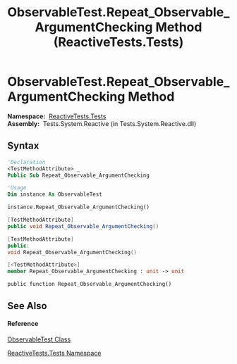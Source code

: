 ﻿---
title: ObservableTest.Repeat_Observable_ArgumentChecking Method  (ReactiveTests.Tests)
TOCTitle: Repeat_Observable_ArgumentChecking Method
ms:assetid: M:ReactiveTests.Tests.ObservableTest.Repeat_Observable_ArgumentChecking
ms:mtpsurl: https://msdn.microsoft.com/en-us/library/reactivetests.tests.observabletest.repeat_observable_argumentchecking(v=VS.103)
ms:contentKeyID: 36620467
ms.date: 06/28/2011
mtps_version: v=VS.103
f1_keywords:
- ReactiveTests.Tests.ObservableTest.Repeat_Observable_ArgumentChecking
dev_langs:
- CSharp
- JScript
- VB
- FSharp
- c++
---

# ObservableTest.Repeat\_Observable\_ArgumentChecking Method

**Namespace:**  [ReactiveTests.Tests](hh289046\(v=vs.103\).md)  
**Assembly:**  Tests.System.Reactive (in Tests.System.Reactive.dll)

## Syntax

``` vb
'Declaration
<TestMethodAttribute> _
Public Sub Repeat_Observable_ArgumentChecking
```

``` vb
'Usage
Dim instance As ObservableTest

instance.Repeat_Observable_ArgumentChecking()
```

``` csharp
[TestMethodAttribute]
public void Repeat_Observable_ArgumentChecking()
```

``` c++
[TestMethodAttribute]
public:
void Repeat_Observable_ArgumentChecking()
```

``` fsharp
[<TestMethodAttribute>]
member Repeat_Observable_ArgumentChecking : unit -> unit 
```

``` jscript
public function Repeat_Observable_ArgumentChecking()
```

## See Also

#### Reference

[ObservableTest Class](hh288687\(v=vs.103\).md)

[ReactiveTests.Tests Namespace](hh289046\(v=vs.103\).md)

